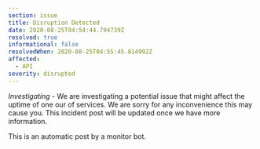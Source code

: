 ```yaml
---
section: issue
title: Disruption Detected
date: 2020-08-25T04:54:44.794739Z
resolved: true
informational: false
resolvedWhen: 2020-08-25T04:55:45.814992Z
affected:
  - API
severity: disrupted
---
```

*Investigating* - We are investigating a potential issue that might affect the uptime of one our of services. We are sorry for any inconvenience this may cause you. This incident post will be updated once we have more information.

This is an automatic post by a monitor bot.
        